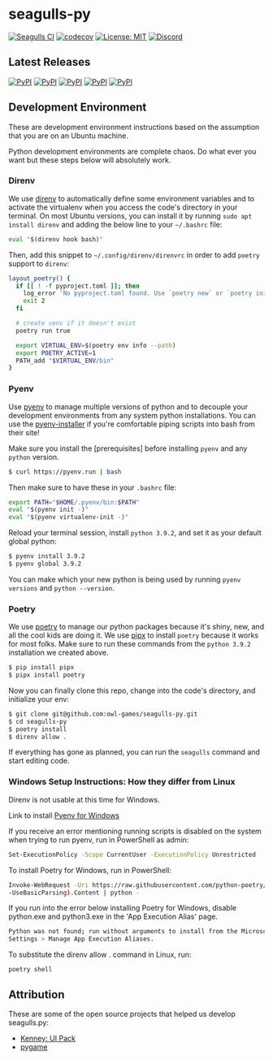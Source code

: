 # seagulls-py

[![Seagulls CI](https://github.com/codeghetti/seagulls-py/actions/workflows/ci.yml/badge.svg)](https://github.com/codeghetti/seagulls-py/actions/workflows/ci.yml)
[![codecov](https://codecov.io/gh/codeghetti/seagulls-py/branch/main/graph/badge.svg?token=VJ67644A08)](https://codecov.io/gh/codeghetti/seagulls-py)
[![License: MIT](https://img.shields.io/badge/License-MIT-yellow.svg)](https://opensource.org/licenses/MIT)
[![Discord](https://img.shields.io/discord/820832501723168779?label=Discord)](https://discord.gg/vStqR48Q9r)

## Latest Releases

[![PyPI](https://img.shields.io/pypi/v/seagulls-engine?label=seagulls-engine&logo=pypi&logoColor=green)](https://pypi.org/project/seagulls-engine/)
[![PyPI](https://img.shields.io/pypi/v/seagulls-devtools?label=seagulls-devtools&logo=pypi&logoColor=green)](https://pypi.org/project/seagulls-devtools/)
[![PyPI](https://img.shields.io/pypi/v/seagulls-cli?label=seagulls-cli&logo=pypi&logoColor=green)](https://pypi.org/project/seagulls-cli/)
[![PyPI](https://img.shields.io/pypi/v/seagulls-rpg-demo?label=seagulls-rpg-demo&logo=pypi&logoColor=green)](https://pypi.org/project/seagulls-rpg-demo/)
[![PyPI](https://img.shields.io/pypi/v/seagulls-space-shooter-demo?label=seagulls-space-shooter-demo&logo=pypi&logoColor=green)](https://pypi.org/project/seagulls-space-shooter-demo/)

## Development Environment
These are development environment instructions based on the assumption that you are on an Ubuntu
machine.

Python development environments are complete chaos. Do what ever you want but these steps below will
absolutely work.

### Direnv
[direnv]: <https://direnv.net>
We use [direnv] to automatically define some environment variables and to activate the virtualenv
when you access the code's directory in your terminal. On most Ubuntu versions, you can install it
by running `sudo apt install direnv` and adding the below line to your `~/.bashrc` file:

```bash
eval "$(direnv hook bash)"
```

Then, add this snippet to `~/.config/direnv/direnvrc` in order to add `poetry` support to `direnv`:
```bash
layout_poetry() {
  if [[ ! -f pyproject.toml ]]; then
    log_error 'No pyproject.toml found. Use `poetry new` or `poetry init` to create one first.'
    exit 2
  fi

  # create venv if it doesn't exist
  poetry run true

  export VIRTUAL_ENV=$(poetry env info --path)
  export POETRY_ACTIVE=1
  PATH_add "$VIRTUAL_ENV/bin"
}
```

### Pyenv
[pyenv]: <https://github.com/pyenv/pyenv> "Pyenv"
[pyenv-installer]: <https://github.com/pyenv/pyenv-installer> "Pyenv Installer"
[pyenv-prereqs]: <https://github.com/pyenv/pyenv/wiki/Common-build-problems> "Pyenv Prerequisites"
Use [pyenv] to manage multiple versions of python and to decouple your development
environments from any system python installations. You can use the [pyenv-installer] if you're
comfortable piping scripts into bash from their site!

Make sure you install the [prerequisites] before installing `pyenv` and any `python` version.

```bash
$ curl https://pyenv.run | bash
```

Then make sure to have these in your `.bashrc` file:

```bash
export PATH="$HOME/.pyenv/bin:$PATH"
eval "$(pyenv init -)"
eval "$(pyenv virtualenv-init -)"
```

Reload your terminal session, install `python 3.9.2`, and set it as your default global python:
```bash
$ pyenv install 3.9.2
$ pyenv global 3.9.2
```

You can make which your new python is being used by running `pyenv versions` and `python --version`.

### Poetry
[poetry]: <https://python-poetry.org> "Poetry"
[pipx]: <https://pipxproject.github.io/pipx/> "pipx"
We use [poetry] to manage our python packages because it's shiny, new, and all the cool kids are
doing it. We use [pipx] to install `poetry` because it works for most folks. Make sure to run these
commands from the `python 3.9.2` installation we created above.

```bash
$ pip install pipx
$ pipx install poetry
```

Now you can finally clone this repo, change into the code's directory, and initialize your env:
```bash
$ git clone git@github.com:owl-games/seagulls-py.git
$ cd seagulls-py
$ poetry install
$ direnv allow .
```

If everything has gone as planned, you can run the `seagulls` command and start editing code.

### Windows Setup Instructions: How they differ from Linux
[Pyenv for Windows]: <https://pyenv-win.github.io/pyenv-win/> "Pyenv for windows"
Direnv is not usable at this time for Windows.

Link to install [Pyenv for Windows]

If you receive an error mentioning running scripts is disabled on the system when trying to run pyenv, 
run in PowerShell as admin:
```bash
Set-ExecutionPolicy -Scope CurrentUser -ExecutionPolicy Unrestricted
```
To install Poetry for Windows, run in PowerShell:
```bash
Invoke-WebRequest -Uri https://raw.githubusercontent.com/python-poetry/poetry/master/get-poetry.py 
-UseBasicParsing).Content | python - 
```

If you run into the error below installing Poetry for Windows, disable python.exe and python3.exe in the
'App Execution Alias' page.
```bash
Python was not found; run without arguments to install from the Microsoft Store, or disable this shortcut from 
Settings > Manage App Execution Aliases.
```
To substitute the direnv allow . command in Linux, run:
```commandline
poetry shell
```

## Attribution

These are some of the open source projects that helped us develop seagulls.py:

- [Kenney: UI Pack](https://www.kenney.nl/assets/ui-pack)
- [pygame](https://www.pygame.org/)
